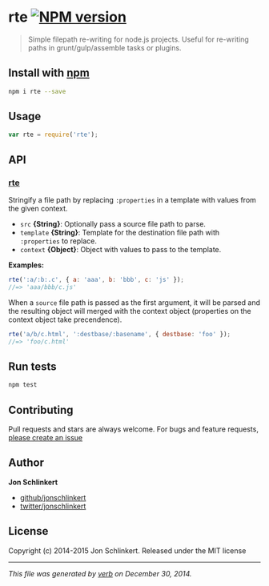 # rte [![NPM version](https://badge.fury.io/js/rte.svg)](http://badge.fury.io/js/rte)

> Simple filepath re-writing for node.js projects. Useful for re-writing paths in grunt/gulp/assemble tasks or plugins.

## Install with [npm](npmjs.org)

```bash
npm i rte --save
```

## Usage

```js
var rte = require('rte');
```

## API
### [rte](index.js#L48)

Stringify a file path by replacing `:properties` in a template with values from the given context.

* `src` **{String}**: Optionally pass a source file path to parse.    
* `template` **{String}**: Template for the destination file path with `:properties` to replace.    
* `context` **{Object}**: Object with values to pass to the template.    

**Examples:**

```js
rte(':a/:b:.c', { a: 'aaa', b: 'bbb', c: 'js' });
//=> 'aaa/bbb/c.js'
```

When a `source` file path is passed as the first argument, it will
be parsed and the resulting object will merged with the context
object (properties on the context object take precendence).

```js
rte('a/b/c.html', ':destbase/:basename', { destbase: 'foo' });
//=> 'foo/c.html'
```



## Run tests

```bash
npm test
```

## Contributing
Pull requests and stars are always welcome. For bugs and feature requests, [please create an issue](https://github.com/jonschlinkert/rte/issues)


## Author

**Jon Schlinkert**
 
+ [github/jonschlinkert](https://github.com/jonschlinkert)
+ [twitter/jonschlinkert](http://twitter.com/jonschlinkert) 

## License
Copyright (c) 2014-2015 Jon Schlinkert.
Released under the MIT license

***

_This file was generated by [verb](https://github.com/assemble/verb) on December 30, 2014._
